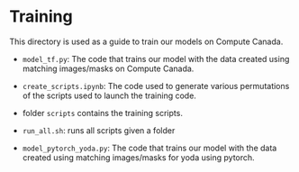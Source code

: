# Training

This directory is used as a guide to train our models on Compute Canada.

- `model_tf.py`: The code that trains our model with the data created using matching images/masks on Compute Canada.
- `create_scripts.ipynb`: The code used to generate various permutations of the scripts used to launch the training code.
- folder `scripts` contains the training scripts.
- `run_all.sh`: runs all scripts given a folder

- `model_pytorch_yoda.py`: The code that trains our model with the data created using matching images/masks for yoda using pytorch.


